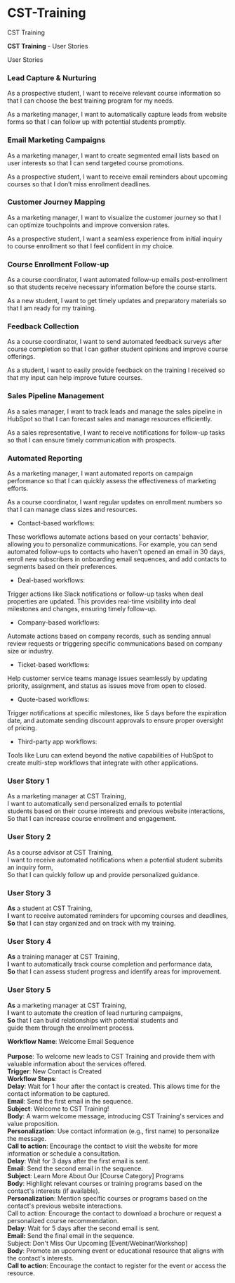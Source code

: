 # CST-Training
CST Training 

**CST Training**  - User Stories

User Stories

### **Lead Capture & Nurturing**

As a prospective student, 
I want to receive relevant course information 
so that I can choose the best training program for my needs.

As a marketing manager, 
I want to automatically capture leads from website forms 
so that I can follow up with potential students promptly.

### **Email Marketing Campaigns**

As a marketing manager, 
I want to create segmented email lists based on user interests 
so that I can send targeted course promotions.

As a prospective student, 
I want to receive email reminders about upcoming courses 
so that I don’t miss enrollment deadlines.

### **Customer Journey Mapping**

As a marketing manager, 
I want to visualize the customer journey 
so that I can optimize touchpoints and improve conversion rates.

As a prospective student, 
I want a seamless experience from initial inquiry to course enrollment 
so that I feel confident in my choice.

### **Course Enrollment Follow-up**

As a course coordinator, 
I want automated follow-up emails post-enrollment 
so that students receive necessary information before the course starts.

As a new student, 
I want to get timely updates and preparatory materials 
so that I am ready for my training.

### **Feedback Collection**

As a course coordinator, 
I want to send automated feedback surveys after course completion 
so that I can gather student opinions and improve course offerings.

As a student, 
I want to easily provide feedback on the training I received 
so that my input can help improve future courses.

### **Sales Pipeline Management**

As a sales manager, 
I want to track leads and manage the sales pipeline in HubSpot 
so that I can forecast sales and manage resources efficiently.

As a sales representative, 
I want to receive notifications for follow-up tasks
so that I can ensure timely communication with prospects.

### **Automated Reporting**

As a marketing manager, 
I want automated reports on campaign performance 
so that I can quickly assess the effectiveness of marketing efforts.

As a course coordinator, 
I want regular updates on enrollment numbers 
so that I can manage class sizes and resources.



* Contact-based workflows:

These workflows automate actions based on your contacts' behavior, allowing you to personalize communications. 
For example, you can send automated follow-ups to contacts who haven't opened an email in 30 days, 
enroll new subscribers in onboarding email sequences, and add contacts to segments based on their preferences. 

* Deal-based workflows:

Trigger actions like Slack notifications or follow-up tasks when deal properties are updated. 
This provides real-time visibility into deal milestones and changes, ensuring timely follow-up. 

* Company-based workflows:

Automate actions based on company records, such as sending annual review requests or triggering 
specific communications based on company size or industry. 

* Ticket-based workflows:

Help customer service teams manage issues seamlessly by updating priority, assignment, 
and status as issues move from open to closed. 

* Quote-based workflows: 

Trigger notifications at specific milestones, 
like 5 days before the expiration date, and automate sending discount approvals to ensure 
proper oversight of pricing. 

* Third-party app workflows: 

Tools like Luru can extend beyond the native capabilities of 
HubSpot to create multi-step workflows that integrate with other applications. 


### User Story 1

As a marketing manager at CST Training,<br>
I want to automatically send personalized emails to potential<br>
students based on their course interests and previous website interactions,<br>
So that I can increase course enrollment and engagement.<br>

### User Story 2

As a course advisor at CST Training,<br>
I want to receive automated notifications when a potential student submits an inquiry form,<br>
So that I can quickly follow up and provide personalized guidance.<br>

### User Story 3

**As** a student at CST Training,<br>
**I** want to receive automated reminders for upcoming courses and deadlines,<br>
**So** that I can stay organized and on track with my training.<br>

### User Story 4

**As** a training manager at CST Training,<br>
**I** want to automatically track course completion and performance data,<br>
**So** that I can assess student progress and identify areas for improvement.<br>

### User Story 5

**As** a marketing manager at CST Training,<br>
**I** want to automate the creation of lead nurturing campaigns,<br>
**So** that I can build relationships with potential students and<br>
guide them through the enrollment process.<br>



**Workflow Name**: Welcome Email Sequence<br>
<br>
**Purpose**: To welcome new leads to CST Training and provide them with valuable information about the services offered.
<br>
**Trigger**: New Contact is Created
<br>
**Workflow Steps**:
<br>
**Delay**: Wait for 1 hour after the contact is created. This allows time for the contact information to be captured.
<br>
**Email**: Send the first email in the sequence.
<br>
**Subject**: Welcome to CST Training!
<br>
**Body**: A warm welcome message, introducing CST Training's services and value proposition.
<br>
**Personalization**: Use contact information (e.g., first name) to personalize the message.
<br>
**Call to action**: Encourage the contact to visit the website for more information or schedule a consultation.
<br>
**Delay**: Wait for 3 days after the first email is sent.
<br>
**Email**: Send the second email in the sequence.
<br>
**Subject**: Learn More About Our [Course Category] Programs
<br>
**Body**: Highlight relevant courses or training programs based on the contact's interests (if available).
<br>
**Personalization**: Mention specific courses or programs based on the contact's previous website interactions.
<br>
Call to action: Encourage the contact to download a brochure or request a personalized course recommendation.
<br>
**Delay**: Wait for 5 days after the second email is sent.
<br>
**Email:** Send the final email in the sequence.
<br>
Subject: Don't Miss Our Upcoming [Event/Webinar/Workshop]
<br>
**Body**: Promote an upcoming event or educational resource that aligns with the contact's interests.
<br>
**Call to action**: Encourage the contact to register for the event or access the resource.